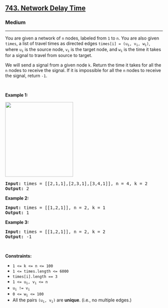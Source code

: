 <h2><a href="https://leetcode.com/problems/network-delay-time/">743. Network Delay Time</a></h2><h3>Medium</h3><hr><div style="user-select: auto;"><p style="user-select: auto;">You are given a network of <code style="user-select: auto;">n</code> nodes, labeled from <code style="user-select: auto;">1</code> to <code style="user-select: auto;">n</code>. You are also given <code style="user-select: auto;">times</code>, a list of travel times as directed edges <code style="user-select: auto;">times[i] = (u<sub style="user-select: auto;">i</sub>, v<sub style="user-select: auto;">i</sub>, w<sub style="user-select: auto;">i</sub>)</code>, where <code style="user-select: auto;">u<sub style="user-select: auto;">i</sub></code> is the source node, <code style="user-select: auto;">v<sub style="user-select: auto;">i</sub></code> is the target node, and <code style="user-select: auto;">w<sub style="user-select: auto;">i</sub></code> is the time it takes for a signal to travel from source to target.</p>

<p style="user-select: auto;">We will send a signal from a given node <code style="user-select: auto;">k</code>. Return the time it takes for all the <code style="user-select: auto;">n</code> nodes to receive the signal. If it is impossible for all the <code style="user-select: auto;">n</code> nodes to receive the signal, return <code style="user-select: auto;">-1</code>.</p>

<p style="user-select: auto;">&nbsp;</p>
<p style="user-select: auto;"><strong style="user-select: auto;">Example 1:</strong></p>
<img alt="" src="https://assets.leetcode.com/uploads/2019/05/23/931_example_1.png" style="width: 217px; height: 239px; user-select: auto;">
<pre style="user-select: auto;"><strong style="user-select: auto;">Input:</strong> times = [[2,1,1],[2,3,1],[3,4,1]], n = 4, k = 2
<strong style="user-select: auto;">Output:</strong> 2
</pre>

<p style="user-select: auto;"><strong style="user-select: auto;">Example 2:</strong></p>

<pre style="user-select: auto;"><strong style="user-select: auto;">Input:</strong> times = [[1,2,1]], n = 2, k = 1
<strong style="user-select: auto;">Output:</strong> 1
</pre>

<p style="user-select: auto;"><strong style="user-select: auto;">Example 3:</strong></p>

<pre style="user-select: auto;"><strong style="user-select: auto;">Input:</strong> times = [[1,2,1]], n = 2, k = 2
<strong style="user-select: auto;">Output:</strong> -1
</pre>

<p style="user-select: auto;">&nbsp;</p>
<p style="user-select: auto;"><strong style="user-select: auto;">Constraints:</strong></p>

<ul style="user-select: auto;">
	<li style="user-select: auto;"><code style="user-select: auto;">1 &lt;= k &lt;= n &lt;= 100</code></li>
	<li style="user-select: auto;"><code style="user-select: auto;">1 &lt;= times.length &lt;= 6000</code></li>
	<li style="user-select: auto;"><code style="user-select: auto;">times[i].length == 3</code></li>
	<li style="user-select: auto;"><code style="user-select: auto;">1 &lt;= u<sub style="user-select: auto;">i</sub>, v<sub style="user-select: auto;">i</sub> &lt;= n</code></li>
	<li style="user-select: auto;"><code style="user-select: auto;">u<sub style="user-select: auto;">i</sub> != v<sub style="user-select: auto;">i</sub></code></li>
	<li style="user-select: auto;"><code style="user-select: auto;">0 &lt;= w<sub style="user-select: auto;">i</sub> &lt;= 100</code></li>
	<li style="user-select: auto;">All the pairs <code style="user-select: auto;">(u<sub style="user-select: auto;">i</sub>, v<sub style="user-select: auto;">i</sub>)</code> are <strong style="user-select: auto;">unique</strong>. (i.e., no multiple edges.)</li>
</ul>
</div>